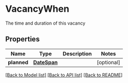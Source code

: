 # VacancyWhen

The time and duration of this vacancy
## Properties
Name | Type | Description | Notes
------------ | ------------- | ------------- | -------------
**planned** | [**DateSpan**](DateSpan.md) |  | [optional] 

[[Back to Model list]](../README.md#documentation-for-models) [[Back to API list]](../README.md#documentation-for-api-endpoints) [[Back to README]](../README.md)


